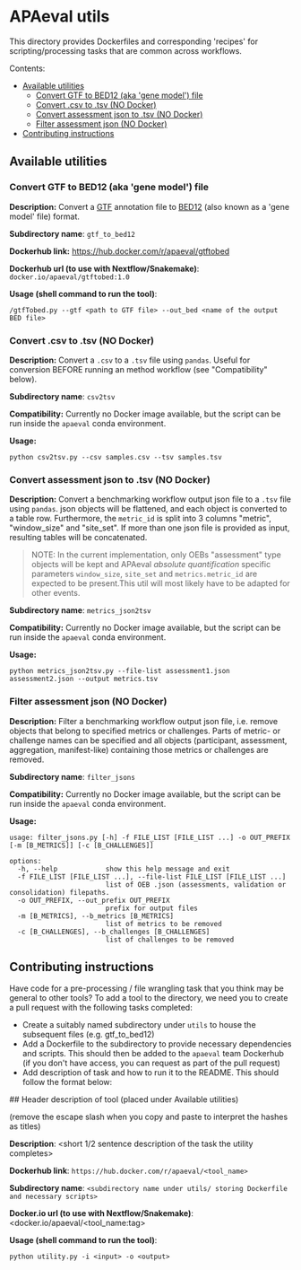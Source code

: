 # APAeval utils

This directory provides Dockerfiles and corresponding 'recipes' for scripting/processing tasks that are common across workflows.

Contents:
- [Available utilities](#available-utilities)
  - [Convert GTF to BED12 (aka 'gene model') file](#convert-gtf-to-bed12-aka-gene-model-file)
  - [Convert .csv to .tsv (NO Docker)](#convert-csv-to-tsv-no-docker)
  - [Convert assessment json to .tsv (NO Docker)](#convert-assessment-json-to-tsv-no-docker)
  - [Filter assessment json (NO Docker)](#filter-assessment-json-no-docker)
- [Contributing instructions](#contributing-instructions)


## Available utilities

### Convert GTF to BED12 (aka 'gene model') file

**Description:** Convert a [GTF](https://genome.ucsc.edu/FAQ/FAQformat.html#format4) annotation file to [BED12](https://genome.ucsc.edu/FAQ/FAQformat.html#format1) (also known as a 'gene model' file) format.

**Subdirectory name**: `gtf_to_bed12`

**Dockerhub link:** https://hub.docker.com/r/apaeval/gtftobed

**Dockerhub url (to use with Nextflow/Snakemake)**: `docker.io/apaeval/gtftobed:1.0`

**Usage (shell command to run the tool)**:
```
/gtfTobed.py --gtf <path to GTF file> --out_bed <name of the output BED file>
```

### Convert .csv to .tsv (NO Docker)

**Description:** Convert a `.csv` to a `.tsv` file using `pandas`. Useful for conversion BEFORE running an method workflow (see "Compatibility" below).

**Subdirectory name**: `csv2tsv`

**Compatibility:**
Currently no Docker image available, but the script can be run inside the `apaeval` conda environment. 

**Usage:**
```
python csv2tsv.py --csv samples.csv --tsv samples.tsv
```

### Convert assessment json to .tsv (NO Docker)

**Description:** Convert a benchmarking workflow output json file to a `.tsv` file using `pandas`. json objects will be flattened, and each object is converted to a table row. Furthermore, the `metric_id` is split into 3 columns "metric", "window_size" and "site_set". If more than one json file is provided as input, resulting tables will be concatenated.

> NOTE: In the current implementation, only OEBs "assessment" type objects will be kept and APAeval *absolute quantification* specific parameters `window_size`, `site_set` and `metrics.metric_id` are expected to be present.This util will most likely have to be adapted for other events.

**Subdirectory name**: `metrics_json2tsv`

**Compatibility:**
Currently no Docker image available, but the script can be run inside the `apaeval` conda environment. 

**Usage:**
```
python metrics_json2tsv.py --file-list assessment1.json assessment2.json --output metrics.tsv
```

### Filter assessment json (NO Docker)

**Description:** Filter a benchmarking workflow output json file, i.e. remove objects that belong to specified metrics or challenges. Parts of metric- or challenge names can be specified and all objects (participant, assessment, aggregation, manifest-like) containing those metrics or challenges are removed.

**Subdirectory name**: `filter_jsons`

**Compatibility:**
Currently no Docker image available, but the script can be run inside the `apaeval` conda environment. 

**Usage:**
```
usage: filter_jsons.py [-h] -f FILE_LIST [FILE_LIST ...] -o OUT_PREFIX [-m [B_METRICS]] [-c [B_CHALLENGES]]

options:
  -h, --help            show this help message and exit
  -f FILE_LIST [FILE_LIST ...], --file-list FILE_LIST [FILE_LIST ...]
                        list of OEB .json (assessments, validation or consolidation) filepaths.
  -o OUT_PREFIX, --out_prefix OUT_PREFIX
                        prefix for output files
  -m [B_METRICS], --b_metrics [B_METRICS]
                        list of metrics to be removed
  -c [B_CHALLENGES], --b_challenges [B_CHALLENGES]
                        list of challenges to be removed

```
## Contributing instructions

Have code for a pre-processing / file wrangling task that you think may be general to other tools? To add a tool to the directory, we need you to create a pull request with the following tasks completed:

- Create a suitably named subdirectory under `utils` to house the subsequent files (e.g. gtf_to_bed12)
- Add a Dockerfile to the subdirectory to provide necessary dependencies and scripts. This should then be added to the `apaeval` team Dockerhub (if you don't have access, you can request as part of the pull request)
- Add description of task and how to run it to the README. This should follow the format below:


\## Header description of tool (placed under Available utilities)

(remove the escape slash when you copy and paste to interpret the hashes as titles)

**Description**: <short 1/2 sentence description of the task the utility completes>

**Dockerhub link**: `https://hub.docker.com/r/apaeval/<tool_name>`

**Subdirectory name**: `<subdirectory name under utils/ storing Dockerfile and necessary scripts>`

**Docker.io url (to use with Nextflow/Snakemake)**: <docker.io/apaeval/<tool_name:tag>

**Usage (shell command to run the tool)**:

```
python utility.py -i <input> -o <output>
```
